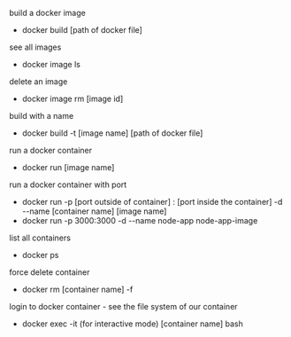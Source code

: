 build a docker image

- docker build [path of docker file]

see all images

- docker image ls

delete an image

- docker image rm [image id]

build with a name

- docker build -t [image name] [path of docker file]

run a docker container

- docker run [image name]

run a docker container with port

- docker run -p [port outside of container] : [port inside the container] -d --name [container name] [image name]
- docker run -p 3000:3000 -d --name node-app node-app-image

list all containers

- docker ps

force delete container

- docker rm [container name] -f

login to docker container - see the file system of our container

- docker exec -it (for interactive mode) [container name] bash
